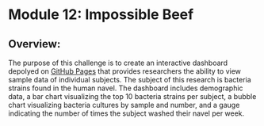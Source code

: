 # Module 12: Impossible Beef

## Overview:
The purpose of this challenge is to create an interactive dashboard depolyed on [GitHub Pages](https://laurlen2112.github.io/impossible_beef/) that provides researchers the ability to view sample data of individual  subjects.  The subject of this research is bacteria strains found in the human navel. The dashboard includes demographic data, a bar chart visualizing the top 10 bacteria strains per subject, a bubble chart visualizing bacteria cultures by sample and number, and a gauge indicating the number of times the subject washed their navel per week. 
